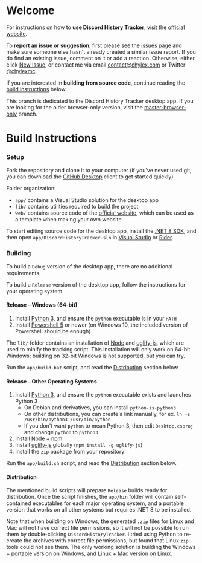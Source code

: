 # Welcome

For instructions on how to **use Discord History Tracker**, visit the [official website](https://dht.chylex.com).

To **report an issue or suggestion**, first please see the [issues](https://github.com/chylex/Discord-History-Tracker/issues) page and make sure someone else hasn't already created a similar issue report. If you do find an existing issue, comment on it or add a reaction. Otherwise, either click [New Issue](https://github.com/chylex/Discord-History-Tracker/issues/new), or contact me via email [contact@chylex.com](mailto:contact@chylex.com) or Twitter [@chylexmc](https://twitter.com/chylexmc).

If you are interested in **building from source code**, continue reading the [build instructions](#Build-Instructions) below.

This branch is dedicated to the Discord History Tracker desktop app. If you are looking for the older browser-only version, visit the [master-browser-only](https://github.com/chylex/Discord-History-Tracker/tree/master-browser-only) branch.

# Build Instructions

### Setup

Fork the repository and clone it to your computer (if you've never used git, you can download the [GitHub Desktop](https://desktop.github.com) client to get started quickly).

Folder organization:
* `app/` contains a Visual Studio solution for the desktop app
* `lib/` contains utilities required to build the project
* `web/` contains source code of the [official website](https://dht.chylex.com), which can be used as a template when making your own website

To start editing source code for the desktop app, install the [.NET 8 SDK](https://dotnet.microsoft.com/en-us/download/dotnet/8.0), and then open `app/DiscordHistoryTracker.sln` in [Visual Studio](https://visualstudio.microsoft.com/downloads/) or [Rider](https://www.jetbrains.com/rider/).

### Building

To build a `Debug` version of the desktop app, there are no additional requirements.

To build a `Release` version of the desktop app, follow the instructions for your operating system.

#### Release – Windows (64-bit)

1. Install [Python 3](https://www.python.org/downloads), and ensure the `python` executable is in your `PATH`
2. Install [Powershell 5](https://docs.microsoft.com/en-us/powershell/scripting/install/installing-powershell-on-windows) or newer (on Windows 10, the included version of Powershell should be enough)

The `lib/` folder contains an installation of [Node](https://nodejs.org/en) and [uglify-js](https://www.npmjs.com/package/uglify-js), which are used to minify the tracking script. This installation will only work on 64-bit Windows; building on 32-bit Windows is not supported, but you can try.

Run the `app/build.bat` script, and read the [Distribution](#distribution) section below.

#### Release – Other Operating Systems

1. Install [Python 3](https://www.python.org/downloads), and ensure the `python` executable exists and launches Python 3
   - On Debian and derivatives, you can install `python-is-python3`
   - On other distributions, you can create a link manually, for ex. `ln -s /usr/bin/python3 /usr/bin/python`
   - If you don't want `python` to mean Python 3, then edit `Desktop.csproj` and change `python` to `python3`
2. Install [Node + npm](https://nodejs.org/en)
3. Install [uglify-js](https://www.npmjs.com/package/uglify-js) globally (`npm install -g uglify-js`)
4. Install the `zip` package from your repository

Run the `app/build.sh` script, and read the [Distribution](#distribution) section below.

#### Distribution

The mentioned build scripts will prepare `Release` builds ready for distribution. Once the script finishes, the `app/bin` folder will contain self-contained executables for each major operating system, and a portable version that works on all other systems but requires .NET 8 to be installed.

Note that when building on Windows, the generated `.zip` files for Linux and Mac will not have correct file permissions, so it will not be possible to run them by double-clicking `DiscordHistoryTracker`. I tried using Python to re-create the archives with correct file permissions, but found that Linux `zip` tools could not see them. The only working solution is building the Windows + portable version on Windows, and Linux + Mac version on Linux.

